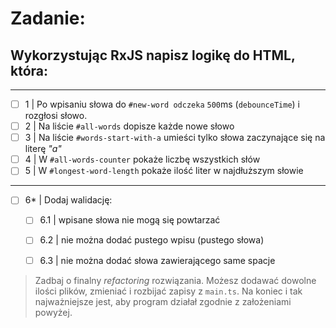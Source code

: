# Zadanie:

## Wykorzystując RxJS napisz logikę do HTML, która:

----   

-[ ] 1 | Po wpisaniu słowa do `#new-word odczeka` `500`ms (`debounceTime`) i rozgłosi słowo.
-[ ] 2 | Na liście `#all-words` dopisze każde nowe słowo
-[ ] 3 | Na liście `#words-start-with-a` umieści tylko słowa zaczynające się na literę _"a"_
-[ ] 4 | W `#all-words-counter` pokaże liczbę wszystkich słów
-[ ] 5 | W `#longest-word-length` pokaże ilość liter w najdłuższym słowie

---

-[ ] 6* | Dodaj walidację:
     - [ ] 6.1 | wpisane słowa nie mogą się powtarzać
     - [ ] 6.2 | nie można dodać pustego wpisu (pustego słowa)
     - [ ] 6.3 | nie można dodać słowa zawierającego same spacje


> Zadbaj o finalny _refactoring_ rozwiązania. Możesz dodawać dowolne ilości plików, zmieniać i rozbijać zapisy z `main.ts`. Na koniec i tak najważniejsze jest, aby program działał zgodnie z założeniami powyżej.
